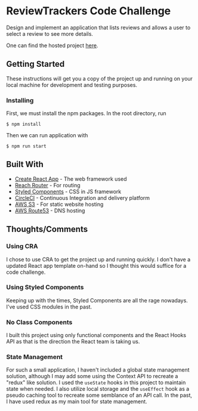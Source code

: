 # ReviewTrackers Code Challenge

Design and implement an application that lists reviews and allows a user to select a review to see more details.

One can find the hosted project [here](http://www.tylerkeesling.com).

## Getting Started

These instructions will get you a copy of the project up and running on your local machine for development and testing purposes.

### Installing

First, we must install the npm packages. In the root directory, run

```
$ npm install
```

Then we can run application with

```
$ npm run start
```

## Built With

- [Create React App](https://github.com/facebook/create-react-app) - The web framework used
- [Reach Router](https://reach.tech/router) - For routing
- [Styled Components](https://www.styled-components.com/) - CSS in JS framework
- [CircleCI](https://circleci.com/) - Continuous Integration and delivery platform
- [AWS S3](https://aws.amazon.com/s3/) - For static website hosting
- [AWS Route53](https://aws.amazon.com/route53/) - DNS hosting

## Thoughts/Comments

### Using CRA

I chose to use CRA to get the project up and running quickly. I don't have a updated React app template on-hand so I thought this would suffice for a code challenge.

### Using Styled Components

Keeping up with the times, Styled Components are all the rage nowadays. I've used CSS modules in the past.

### No Class Components

I built this project using only functional components and the React Hooks API as that is the direction the React team is taking us.

### State Management

For such a small application, I haven't included a global state management solution, although I may add some using the Context API to recreate a "redux" like solution. I used the `useState` hooks in this project to maintain state when needed. I also utilize local storage and the `useEffect` hook as a pseudo caching tool to recreate some semblance of an API call. In the past, I have used redux as my main tool for state management.
